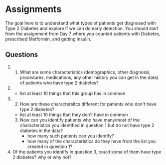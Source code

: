 # Assignments

The goal here is to understand what types of patients get diagnosed with Type 2 Diabetes and explore if we can do early detection. 
You should start from the assignment from Day 7 where you counted patients with Diabetes, prescribed Metformin, and getting insulin.

## Questions
1. 1. What are some characteristics (demographics, other diagnosis, procedures, medications, any other history you can get in the data) of patients who have type 2 diabetes?
2.  - list at least 10 things that this group has in common
3. 2. How are these charactersitcs different for patients who don't have type 2 diabetes?
     - list at least 10 things that they don't have in common
   3. Now can you identify patients who have many/most of the characteristics you identified in question 1 but do not have type 2 diabetes in the data?
       - how many such patients can you identify?
       - how many of the characteristics do they have from the list you created in question 1?
  4. Of the patients you identify in question 3, could some of them have type 2 diabetes? why or why not? 
  
   
